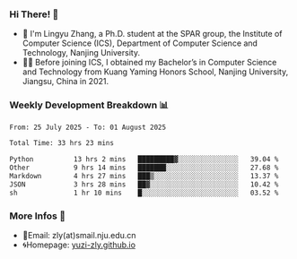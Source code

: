 ### Hi There! 👋 
- 🐳 I'm Lingyu Zhang, a Ph.D. student at the SPAR group, the Institute of Computer Science (ICS), Department of Computer Science and Technology, Nanjing University.
- 🧑‍🎓 Before joining ICS, I obtained my Bachelor’s in Computer Science and Technology from Kuang Yaming Honors School, Nanjing University, Jiangsu, China in 2021.

### Weekly Development Breakdown :bar_chart:

<!--START_SECTION:waka-->

```txt
From: 25 July 2025 - To: 01 August 2025

Total Time: 33 hrs 23 mins

Python          13 hrs 2 mins   █████████▓░░░░░░░░░░░░░░░   39.04 %
Other           9 hrs 14 mins   ███████░░░░░░░░░░░░░░░░░░   27.68 %
Markdown        4 hrs 27 mins   ███▒░░░░░░░░░░░░░░░░░░░░░   13.37 %
JSON            3 hrs 28 mins   ██▓░░░░░░░░░░░░░░░░░░░░░░   10.42 %
sh              1 hr 10 mins    █░░░░░░░░░░░░░░░░░░░░░░░░   03.52 %
```

<!--END_SECTION:waka-->

<!--
### Github Contributions :octocat:

![](https://raw.githubusercontent.com/yuzi-zly/yuzi-zly/output/github-contribution-grid-snake.svg)              
-->

### More Infos 📖

- 📧Email: zly(at)smail.nju.edu.cn
- 🌀Homepage: [yuzi-zly.github.io](https://yuzi-zly.github.io/)
